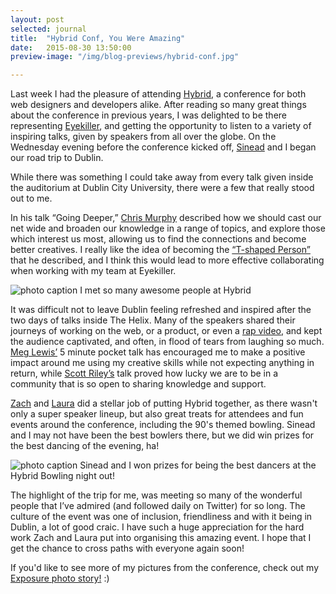 ```yaml
---
layout: post
selected: journal
title:  "Hybrid Conf, You Were Amazing"
date:   2015-08-30 13:50:00
preview-image: "/img/blog-previews/hybrid-conf.jpg"

---
```

Last week I had the pleasure of attending [Hybrid](http://hybridconf.net), a conference for both web designers and developers alike. After reading so many great things about the conference in previous years, I was delighted to be there representing [Eyekiller](https://www.eyekiller.com/blog/article/attending-hybrid-conf-2015-in-dublin), and getting the opportunity to listen to a variety of inspiring talks, given by speakers from all over the globe. On the Wednesday evening before the conference kicked off, [Sinead](https://twitter.com/sineadotoole) and I began our road trip to Dublin.

While there was something I could take away from every talk given inside the auditorium at Dublin City University, there were a few that really stood out to me.

In his talk “Going Deeper,” [Chris Murphy](https://twitter.com/fehler) described how we should cast our net wide and broaden our knowledge in a range of topics, and explore those which interest us most, allowing us to find the connections and become better creatives. I really like the idea of becoming the [“T-shaped Person”](http://chiefexecutive.net/ideo-ceo-tim-brown-t-shaped-stars-the-backbone-of-ideoae%E2%84%A2s-collaborative-culture/) that he described, and I think this would lead to more effective collaborating when working with my team at Eyekiller.

![photo caption](../../img/blog/hybrid-conf-speakers.jpg "I met so many awesome people at Hybrid")
<span class="caption">I met so many awesome people at Hybrid</span>

It was difficult not to leave Dublin feeling refreshed and inspired after the two days of talks inside The Helix. Many of the speakers shared their journeys of working on the web, or a product, or even a [rap video](https://www.kickstarter.com/projects/mrbingo/hate-mail-the-definitive-collection/description
), and kept the audience captivated, and often, in flood of tears from laughing so much. [Meg Lewis’](https://twitter.com/darngooood) 5 minute pocket talk has encouraged me to make a positive impact around me using my creative skills while not expecting anything in return, while [Scott Riley’s](http://twitter.com/scott_riley) talk proved how lucky we are to be in a community that is so open to sharing knowledge and support.

[Zach](https://twitter.com/zachinglis) and [Laura](https://twitter.com/teawithlemon) did a stellar job of putting Hybrid together, as there wasn't only a super speaker lineup, but also great treats for attendees and fun events around the conference, including the 90's themed bowling. Sinead and I may not have been the best bowlers there, but we did win prizes for the best dancing of the evening, ha!


![photo caption](../../img/blog/hybrid-best-dancers.jpg "Sinead and I win Best Dancers at Hybrid")
<span class="caption">Sinead and I won prizes for being the best dancers at the Hybrid Bowling night out!</span>


The highlight of the trip for me, was meeting so many of the wonderful people that I’ve admired (and followed daily on Twitter) for so long. The culture of the event was one of inclusion, friendliness and with it being in Dublin, a lot of good craic. I have such a huge appreciation for the hard work Zach and Laura put into organising this amazing event. I hope that I get the chance to cross paths with everyone again soon!

If you'd like to see more of my pictures from the conference, check out my [Exposure photo story!](https://melissakeizer.exposure.co/hybrid-conf) :)










